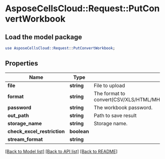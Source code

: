 # AsposeCellsCloud::Request::PutConvertWorkbook 

## Load the model package
```perl
use AsposeCellsCloud::Request::PutConvertWorkbook;
```

## Properties
Name | Type | Description | Notes
------------ | ------------- | ------------- | -------------
**file** | **string** | File to upload |
**format** | **string** | The format to convert(CSV/XLS/HTML/MHTML/ODS/PDF/XML/TXT/TIFF/XLSB/XLSM/XLSX/XLTM/XLTX/XPS/PNG/JPG/JPEG/GIF/EMF/BMP/MD[Markdown]/Numbers). |
**password** | **string** | The workbook password. |
**out_path** | **string** | Path to save result |
**storage_name** | **string** | Storage name. |
**check_excel_restriction** | **boolean** |  |
**stream_format** | **string** |  |  

[[Back to Model list]](../README.md#documentation-for-requests) [[Back to API list]](../README.md#documentation-for-api-endpoints) [[Back to README]](../README.md)

